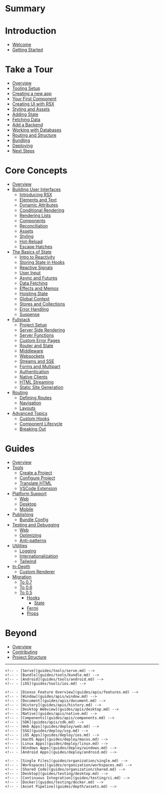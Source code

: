 # Summary

# Introduction

- [Welcome](index.md)
- [Getting Started](getting_started/index.md)

# Take a Tour

- [Overview](tutorial/index.md)
- [Tooling Setup](tutorial/tooling.md)
- [Creating a new app](tutorial/new_app.md)
- [Your First Component](tutorial/component.md)
- [Creating UI with RSX](tutorial/rsx.md)
- [Styling and Assets](tutorial/assets.md)
- [Adding State](tutorial/state.md)
- [Fetching Data](tutorial/data_fetching.md)
- [Add a Backend](tutorial/backend.md)
- [Working with Databases](tutorial/databases.md)
- [Routing and Structure](tutorial/routing.md)
- [Bundling](tutorial/bundle.md)
- [Deploying](tutorial/deploy.md)
- [Next Steps](tutorial/next_steps.md)

# Core Concepts

- [Overview](essentials/index.md)
- [Building User Interfaces](essentials/ui/index.md)
  - [Introducing RSX](essentials/ui/rsx.md)
  - [Elements and Text](essentials/ui/elements.md)
  - [Dynamic Attributes](essentials/ui/attributes.md)
  - [Conditional Rendering](essentials/ui/conditional.md)
  - [Rendering Lists](essentials/ui/iteration.md)
  - [Components](essentials/ui/components.md)
  - [Reconciliation](essentials/ui/render.md)
  - [Assets](essentials/ui/assets.md)
  - [Styling](essentials/ui/styling.md)
  - [Hot-Reload](essentials/ui/hotreload.md)
  - [Escape Hatches](essentials/ui/escape.md)
- [The Basics of State](essentials/basics/index.md)
  - [Intro to Reactivity](essentials/basics/reactivity.md)
  - [Storing State in Hooks](essentials/basics/hooks.md)
  - [Reactive Signals](essentials/basics/signals.md)
  - [User Input](essentials/basics/event_handlers.md)
  - [Async and Futures](essentials/basics/async.md)
  - [Data Fetching](essentials/basics/resources.md)
  - [Effects and Memos](essentials/basics/effects.md)
  - [Hoisting State](essentials/basics/hoisting.md)
  - [Global Context](essentials/basics/context.md)
  - [Stores and Collections](essentials/basics/collections.md)
  - [Error Handling](essentials/basics/error_handling.md)
  - [Suspense](essentials/advanced/suspense.md)
- [Fullstack](essentials/fullstack/index.md)
  - [Project Setup](essentials/fullstack/project_setup.md)
  - [Server Side Rendering](essentials/fullstack/ssr.md)
  - [Server Functions](essentials/fullstack/server_functions.md)
  <!--- [Status and Headers](essentials/fullstack/headers.md)-->
  - [Custom Error Pages](essentials/fullstack/errors.md)
  - [Router and State](essentials/fullstack/axum.md)
  - [Middleware](essentials/fullstack/middleware.md)
  - [Websockets](essentials/fullstack/websockets.md)
  - [Streams and SSE](essentials/fullstack/streams.md)
  - [Forms and Multipart](essentials/fullstack/forms.md)
  - [Authentication](essentials/fullstack/authentication.md)
  - [Native Clients](essentials/fullstack/native.md)
  - [HTML Streaming](essentials/fullstack/streaming.md)
  - [Static Site Generation](essentials/fullstack/static_site_generation.md)
- [Routing](essentials/router/index.md)
  - [Defining Routes](essentials/router/routes.md)
  - [Navigation](essentials/router/navigation.md)
  - [Layouts](essentials/router/layouts.md)
- [Advanced Topics](essentials/advanced/index.md)
  - [Custom Hooks](essentials/advanced/custom_hooks.md)
  - [Component Lifecycle](essentials/advanced/lifecycle.md)
  - [Breaking Out](essentials/advanced/breaking_out.md)

# Guides

- [Overview](guides/index.md)
- [Tools](guides/tools/index.md)
  - [Create a Project](guides/tools/creating.md)
  - [Configure Project](guides/tools/configure.md)
  - [Translate HTML](guides/tools/translate.md)
  - [VSCode Extension](guides/tools/vscode.md)
- [Platform Support](guides/platforms/index.md)
  - [Web](guides/platforms/web.md)
  - [Desktop](guides/platforms/desktop.md)
  - [Mobile](guides/platforms/mobile.md)
- [Publishing](guides/deploy/index.md)
  - [Bundle Config](guides/deploy/config.md)
- [Testing and Debugging](guides/testing/index.md)
  - [Web](guides/testing/web.md)
  <!--- [Debugging](guides/testing/debugging.md)-->
  - [Optimizing](guides/tips/optimizing.md)
  - [Anti-patterns](guides/tips/antipatterns.md)
- [Utilities](guides/utilities/index.md)
  - [Logging](guides/utilities/logging.md)
  - [Internationalization](guides/utilities/internationalization.md)
  - [Tailwind](guides/utilities/tailwind.md)
- [In-Depth](guides/depth/index.md)
  - [Custom Renderer](guides/depth/custom_renderer.md)
- [Migration](migration/index.md)
  - [To 0.7](migration/to_07.md)
  - [To 0.6](migration/to_06.md)
  - [To 0.5](migration/to_05/index.md)
    - [Hooks](migration/to_05/hooks.md)
      - [State](migration/to_05/state.md)
    - [Fermi](migration/to_05/fermi.md)
    - [Props](migration/to_05/props.md)

# Beyond

- [Overview](beyond/index.md)
- [Contributing](beyond/contributing.md)
- [Project Structure](beyond/project_structure.md)

------

    <!-- - [Serve](guides/tools/serve.md) -->
    <!-- - [Bundle](guides/tools/bundle.md) -->
    <!-- - [Android](guides/tools/android.md) -->
    <!-- - [iOS](guides/tools/ios.md) -->
  <!-- - [Platform APIs](guides/apis/index.md) -->
    <!-- - [Dioxus Feature Overview](guides/apis/features.md) -->
    <!-- - [Window](guides/apis/window.md) -->
    <!-- - [Document](guides/apis/document.md) -->
    <!-- - [History](guides/apis/history.md) -->
    <!-- - [Desktop Webview](guides/apis/desktop.md) -->
    <!-- - [Native](guides/apis/native.md) -->
    <!-- - [Components](guides/apis/components.md) -->
    <!-- - [SDK](guides/apis/sdk.md) -->
    <!-- - [Web Apps](guides/deploy/web.md) -->
    <!-- - [SSG](guides/deploy/ssg.md) -->
    <!-- - [iOS Apps](guides/deploy/ios.md) -->
    <!-- - [macOS Apps](guides/deploy/macos.md) -->
    <!-- - [Linux Apps](guides/deploy/linux.md) -->
    <!-- - [Windows Apps](guides/deploy/windows.md) -->
    <!-- - [Android Apps](guides/deploy/android.md) -->
  <!-- - [Organizing your Project](guides/organization/index.md) -->
    <!-- - [Single Files](guides/organization/single.md) -->
    <!-- - [Workspaces](guides/organization/workspaces.md) -->
    <!-- - [Shared Code](guides/organization/shared.md) -->
    <!-- - [Desktop](guides/testing/desktop.md) -->
    <!-- - [Continuous Integration](guides/testing/ci.md) -->
    <!-- - [Docker](guides/testing/docker.md) -->
    <!-- - [Asset Pipeline](guides/depth/assets.md) -->
